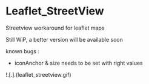 # Leaflet_StreetView
Streetview workaround for leaflet maps

Still WiP, a better version will be available soon

known bugs : 
- iconAnchor & size needs to be set with right values

!.[.].(leaflet_streetview.gif)
